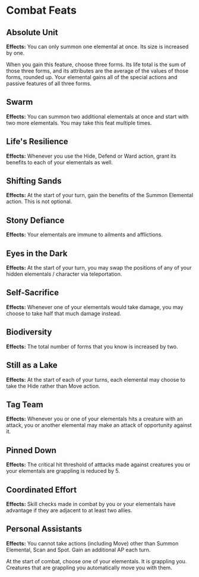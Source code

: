 # Combat Feats

## Absolute Unit

**Effects:** You can only summon one elemental at once. Its size is increased by one.

When you gain this feature, choose three forms. Its life total is the sum of those three forms, and its attributes are the average of the values of those forms, rounded up. Your elemental gains all of the special actions and passive features of all three forms.

## Swarm

**Effects:** You can summon two additional elementals at once and start with two more elementals. You may take this feat multiple times.

## Life's Resilience

**Effects:** Whenever you use the Hide, Defend or Ward action, grant its benefits to each of your elementals as well.

## Shifting Sands

**Effects:** At the start of your turn, gain the benefits of the Summon Elemental action. This is not optional.

## Stony Defiance

**Effects:** Your elementals are immune to ailments and afflictions.

## Eyes in the Dark

**Effects:** At the start of your turn, you may swap the positions of any of your hidden elementals / character via teleportation.

## Self-Sacrifice

**Effects:** Whenever one of your elementals would take damage, you may choose to take half that much damage instead.

## Biodiversity

**Effects:** The total number of forms that you know is increased by two.

## Still as a Lake

**Effects:** At the start of each of your turns, each elemental may choose to take the Hide rather than Move action.

## Tag Team

**Effects:** Whenever you or one of your elementals hits a creature with an attack, you or another elemental may make an attack of opportunity against it.

## Pinned Down

**Effects:** The critical hit threshold of atttacks made against creatures you or your elementals are grappling is reduced by 5.

## Coordinated Effort

**Effects:** Skill checks made in combat by you or your elementals have advantage if they are adjacent to at least two allies.

## Personal Assistants

**Effects:** You cannot take actions (including Move) other than Summon Elemental, Scan and Spot. Gain an additional AP each turn.

At the start of combat, choose one of your elementals. It is grappling you. Creatures that are grappling you automatically move you with them.
